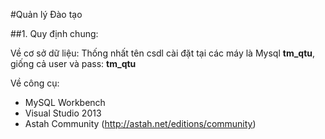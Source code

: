 #Quản lý Đào tạo

##1. Quy định chung:

Về cơ sở dữ liệu: Thống nhất tên csdl cài đặt tại các máy là Mysql **tm_qtu**, giống cả user và pass: **tm_qtu**

Về công cụ:
- MySQL Workbench
- Visual Studio 2013
- Astah Community (http://astah.net/editions/community)
